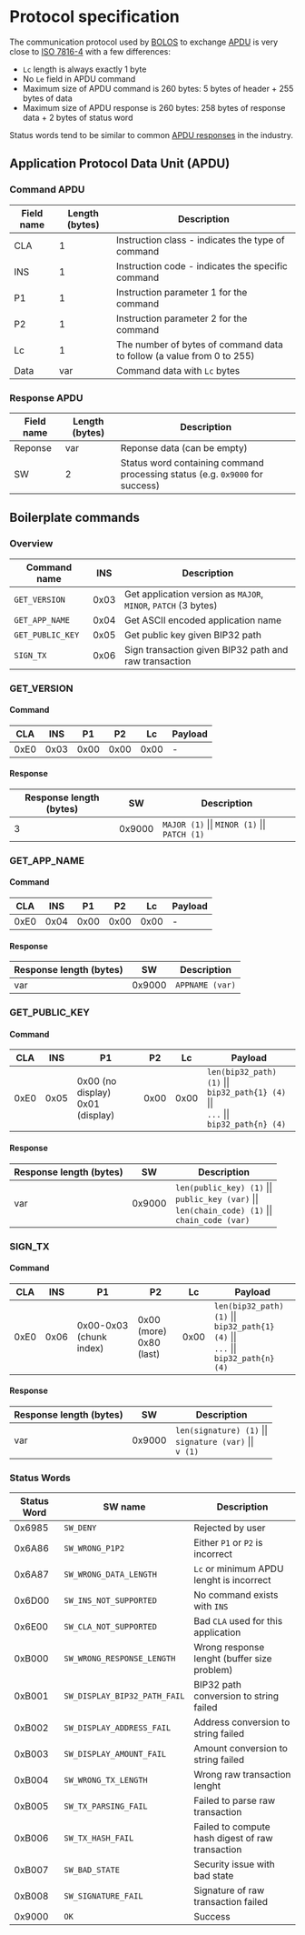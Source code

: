 # Protocol specification

The communication protocol used by [BOLOS](https://ledger.readthedocs.io/en/latest/bolos/overview.html) to exchange [APDU](https://en.wikipedia.org/wiki/Smart_card_application_protocol_data_unit) is very close to [ISO 7816-4](https://www.iso.org/standard/77180.html) with a few differences:

- `Lc` length is always exactly 1 byte
- No `Le` field in APDU command
- Maximum size of APDU command is 260 bytes: 5 bytes of header + 255 bytes of data
- Maximum size of APDU response is 260 bytes: 258 bytes of response data + 2 bytes of status word

Status words tend to be similar to common [APDU responses](https://www.eftlab.com/knowledge-base/complete-list-of-apdu-responses/) in the industry.

## Application Protocol Data Unit (APDU)

### Command APDU

| Field name | Length (bytes) | Description |
| --- | --- | --- |
| CLA | 1 | Instruction class - indicates the type of command |
| INS | 1 | Instruction code - indicates the specific command |
| P1 | 1 | Instruction parameter 1 for the command |
| P2 | 1 | Instruction parameter 2 for the command |
| Lc | 1 | The number of bytes of command data to follow (a value from 0 to 255) |
| Data | var | Command data with `Lc` bytes |

### Response APDU

| Field name | Length (bytes) | Description |
| --- | --- | --- |
| Reponse | var | Reponse data (can be empty) |
| SW | 2 | Status word containing command processing status (e.g. `0x9000` for success) |


## Boilerplate commands

### Overview

| Command name | INS | Description |
| --- | --- | --- |
| `GET_VERSION` | 0x03 | Get application version as `MAJOR`, `MINOR`, `PATCH` (3 bytes) |
| `GET_APP_NAME` | 0x04 | Get ASCII encoded application name |
| `GET_PUBLIC_KEY` | 0x05 | Get public key given BIP32 path |
| `SIGN_TX` | 0x06 | Sign transaction given BIP32 path and raw transaction |

### GET_VERSION

#### Command

| CLA | INS | P1 | P2 | Lc | Payload |
| --- | --- | --- | --- | --- | --- |
| 0xE0 | 0x03 | 0x00 | 0x00 | 0x00 | - |

#### Response

| Response length (bytes) | SW | Description |
| --- | --- | --- |
| 3 | 0x9000 | `MAJOR (1)` \|\| `MINOR (1)` \|\| `PATCH (1)` |

### GET_APP_NAME

#### Command

| CLA | INS | P1 | P2 | Lc | Payload |
| --- | --- | --- | --- | --- | --- |
| 0xE0 | 0x04 | 0x00 | 0x00 | 0x00 | - |

#### Response

| Response length (bytes) | SW | Description |
| --- | --- | --- |
| var | 0x9000 | `APPNAME (var)` |

### GET_PUBLIC_KEY

#### Command

| CLA | INS | P1 | P2 | Lc | Payload |
| --- | --- | --- | --- | --- | --- |
| 0xE0 | 0x05 | 0x00 (no display) <br> 0x01 (display) | 0x00 | 0x00 | `len(bip32_path) (1)` \|\|<br> `bip32_path{1} (4)` \|\|<br>`...` \|\|<br>`bip32_path{n} (4)` |

#### Response

| Response length (bytes) | SW | Description |
| --- | --- | --- |
| var | 0x9000 | `len(public_key) (1)` \|\|<br> `public_key (var)` \|\|<br> `len(chain_code) (1)` \|\|<br> `chain_code (var)` |

### SIGN_TX

#### Command

| CLA | INS | P1 | P2 | Lc | Payload |
| --- | --- | --- | --- | --- | --- |
| 0xE0 | 0x06 | 0x00-0x03 (chunk index) | 0x00 (more) <br> 0x80 (last) | 0x00 | `len(bip32_path) (1)` \|\|<br> `bip32_path{1} (4)` \|\|<br>`...` \|\|<br>`bip32_path{n} (4)` |

#### Response

| Response length (bytes) | SW | Description |
| --- | --- | --- |
| var | 0x9000 | `len(signature) (1)` \|\| <br> `signature (var)` \|\| <br> `v (1)`| 


### Status Words

| Status Word | SW name | Description |
| --- | --- | --- |
| 0x6985 | `SW_DENY` | Rejected by user |
| 0x6A86 | `SW_WRONG_P1P2` | Either `P1` or `P2` is incorrect |
| 0x6A87 | `SW_WRONG_DATA_LENGTH` | `Lc` or minimum APDU lenght is incorrect |
| 0x6D00 | `SW_INS_NOT_SUPPORTED` | No command exists with `INS` |
| 0x6E00 | `SW_CLA_NOT_SUPPORTED` | Bad `CLA` used for this application |
| 0xB000 | `SW_WRONG_RESPONSE_LENGTH` | Wrong response lenght (buffer size problem) |
| 0xB001 | `SW_DISPLAY_BIP32_PATH_FAIL` | BIP32 path conversion to string failed |
| 0xB002 | `SW_DISPLAY_ADDRESS_FAIL` | Address conversion to string failed |
| 0xB003 | `SW_DISPLAY_AMOUNT_FAIL` | Amount conversion to string failed |
| 0xB004 | `SW_WRONG_TX_LENGTH` | Wrong raw transaction lenght |
| 0xB005 | `SW_TX_PARSING_FAIL` | Failed to parse raw transaction |
| 0xB006 | `SW_TX_HASH_FAIL` | Failed to compute hash digest of raw transaction |
| 0xB007 | `SW_BAD_STATE` | Security issue with bad state |
| 0xB008 | `SW_SIGNATURE_FAIL` | Signature of raw transaction failed |
| 0x9000 | `OK` | Success |
